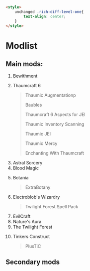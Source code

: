 ```html
<style>
	unchanged .rich-diff-level-one{
		text-align: center;
	}
</style>
```
<h1>Modlist</h1>
<h2>Main mods:</h2>
<ol>
<li>Bewithment</li>
<li>
	<p>Thaumcraft 6</p>
	<blockquote>
		<p>Thaumic Augmentationp</p>
		<p>Baubles</p>
		<p>Thaumcraft 6 Aspects for JEI</p>
		<p>Thaumic Inventory Scanning</p>
		<p>Thaumic JEI</p>
		<p>Thaumic Mercy</p>
		<p>Enchanting With Thaumcraft</p>
	</blockquote>
</li>
<li>Astral Sorcery</li>
<li>Blood Magic</li>
<li>
	<p>Botania</p>
	<blockquote>
		<p>ExtraBotany</p>
	</blockquote>
</li>
<li>
	<p>Electroblob's Wizardry</p>
	<blockquote>
		<p>Twilight Forest Spell Pack</p>
	</blockquote>
</li>
<li>EvilCraft</li>
<li>Nature's Aura</li>
<li>The Twilight Forest</li>
<li>
	<p>Tinkers Construct</p>
	<blockquote>
		<p>PlusTiC</p>
	</blockquote>
</li>
</ol>
<h2>Secondary mods</h2>
